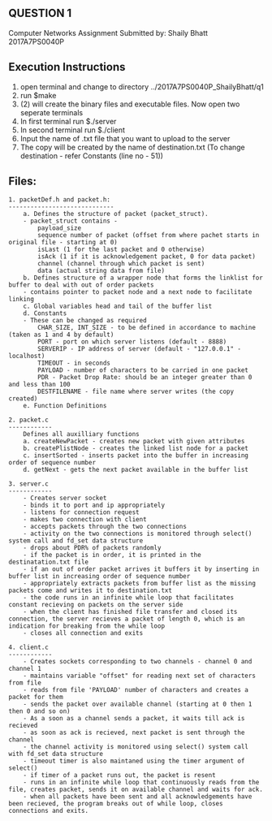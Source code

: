 QUESTION 1
-----------------------------------------------------------------------------------------------------
Computer Networks Assignment
Submitted by:
Shaily Bhatt
2017A7PS0040P

Execution Instructions
----------------------

1. open terminal and change to directory ../2017A7PS0040P_ShailyBhatt/q1
2. run 
	$make
3. (2) will create the binary files and executable files. Now open two seperate terminals
4. In first terminal run
	$./server
5. In second terminal run
	$./client
6. Input the name of .txt file that you want to upload to the server
7. The copy will be created by the name of destination.txt (To change destination - refer Constants (line no - 51))

Files:
------

	1. packetDef.h and packet.h:
	-----------------------------
		a. Defines the structure of packet (packet_struct).
		- packet_struct contains - 
			payload_size
			sequence number of packet (offset from where pachet starts in original file - starting at 0)
			isLast (1 for the last packet and 0 otherwise)
			isAck (1 if it is acknowledgement packet, 0 for data packet)
			channel (channel through which packet is sent)
			data (actual string data from file)
		b. Defines structure of a wrapper node that forms the linklist for buffer to deal with out of order packets
		- contains pointer to packet node and a next node to facilitate linking
		c. Global variables head and tail of the buffer list
		d. Constants
		- These can be changed as required
			CHAR_SIZE, INT_SIZE - to be defined in accordance to machine (taken as 1 and 4 by default)
			PORT - port on which server listens (default - 8888)
			SERVERIP - IP address of server (default - "127.0.0.1" - localhost)
			TIMEOUT - in seconds
			PAYLOAD - number of characters to be carried in one packet
			PDR - Packet Drop Rate: should be an integer greater than 0 and less than 100
			DESTFILENAME - file name where server writes (the copy created)
		e. Function Definitions
	
	2. packet.c
	------------
		Defines all auxilliary functions
		a. createNewPacket - creates new packet with given attributes
		b. createPlistNode - creates the linked list node for a packet
		c. insertSorted - inserts packet into the buffer in increasing order of sequence number
		d. getNext - gets the next packet available in the buffer list

	3. server.c
	------------
		- Creates server socket
		- binds it to port and ip appropriately
		- listens for connection request
		- makes two connection with client
		- accepts packets through the two connections
		- activity on the two connections is monitored through select() system call and fd_set data structure
		- drops about PDR% of packets randomly
		- if the packet is in order, it is printed in the destinatation.txt file
		- if an out of order packet arrives it buffers it by inserting in buffer list in increasing order of sequence number
		- appropriately extracts packets from buffer list as the missing packets come and writes it to destination.txt
		- the code runs in an infinite while loop that facilitates constant recieving on packets on the server side
		- when the client has finished file transfer and closed its connection, the server recieves a packet of length 0, which is an indication for breaking from the while loop
		- closes all connection and exits

	4. client.c
	------------
		- Creates sockets corresponding to two channels - channel 0 and channel 1
		- maintains variable "offset" for reading next set of characters from file
		- reads from file 'PAYLOAD' number of characters and creates a packet for them
		- sends the packet over available channel (starting at 0 then 1 then 0 and so on)
		- As a soon as a channel sends a packet, it waits till ack is recieved
		- as soon as ack is recieved, next packet is sent through the channel
		- the channel activity is monitored using select() system call with fd_set data structure
		- timeout timer is also maintaned using the timer argument of select()
		- if timer of a packet runs out, the packet is resent
		- runs in an infinite while loop that continuously reads from the file, creates packet, sends it on available channel and waits for ack.
		- when all packets have been sent and all acknowledgements have been recieved, the program breaks out of while loop, closes connections and exits.

